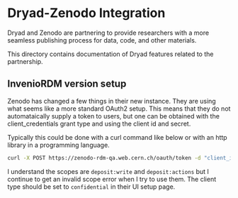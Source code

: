 Dryad-Zenodo Integration
==========================

Dryad and Zenodo are partnering to provide researchers with a more
seamless publishing process for data, code, and other materials.

This directory contains documentation of Dryad features related to the partnership.

## InvenioRDM version setup

Zenodo has changed a few things in their new instance.  They are
using what seems like a more standard OAuth2 setup. This means that
they do not automataically supply a token to users, but one can be
obtained with the client_credentials grant type and using the client
id and secret.

Typically this could be done with a curl command like below or with
an http library in a programming language.

```bash
curl -X POST https://zenodo-rdm-qa.web.cern.ch/oauth/token -d "client_id=<omitted>&client_secret=<omitted>&grant_type=client_credentials&scope=&scope=deposit%3Awrite+deposit%3Aactions"
```

I understand the scopes are `deposit:write` and `deposit:actions` but I
continue to get an invalid scope error when I try to use them.  The client type
should be set to `confidential` in their UI setup page.

